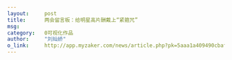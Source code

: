 ```yaml
---
layout:     post
title:      两会留言板：给明星高片酬戴上“紧箍咒”
msg:		
category:	0可视化作品
author:     "刘灿娇"
o_link:		http://app.myzaker.com/news/article.php?pk=5aaa1a409490cbaf71000034
---
```

